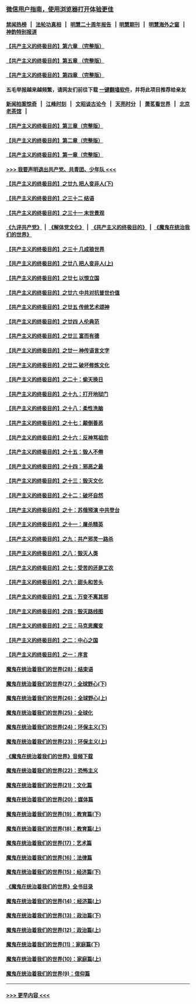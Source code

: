 ### [微信用户指南，使用浏览器打开体验更佳](https://github.com/gfw-breaker/banned-news1/blob/master/indexes/wechat-guide.md?t=0)
#### [禁闻热榜](热点新闻.md?t=0)  &nbsp;&nbsp;|&nbsp;&nbsp; [法轮功真相](https://github.com/gfw-breaker/truth/blob/master/README.md?t=0) &nbsp;&nbsp;|&nbsp;&nbsp; [明慧二十周年报告](https://github.com/gfw-breaker/mh-reports/blob/master/README.md?t=0) &nbsp;&nbsp;|&nbsp;&nbsp;[明慧期刊](https://github.com/gfw-breaker/mh-qikan) &nbsp;&nbsp;|&nbsp;&nbsp; [明慧海外之窗](https://github.com/gfw-breaker/mh-news/blob/master/README.md?t=0) &nbsp;&nbsp;|&nbsp;&nbsp; [神韵特别报道](https://github.com/gfw-breaker/mh-news/blob/master/shenyun.md?t=0)
#### [【共产主义的终极目的】第六章 （完整版）](../pages/nsc422/n11428913.md?t=02140933) 
#### [【共产主义的终极目的】第五章 （完整版）](../pages/nsc422/n11428912.md?t=02140933) 
#### [【共产主义的终极目的】第四章 （完整版）](../pages/nsc422/n11428907.md?t=02140933) 
#### 五毛举报越来越频繁，请网友们前往下载 [一键翻墙软件](https://github.com/gfw-breaker/ssr-accounts)，并将此项目推荐给亲友
#### [新闻拍案惊奇](https://github.com/gfw-breaker/banned-news1/blob/master/pages/link4.md) &nbsp;&nbsp;|&nbsp;&nbsp; [江峰时刻](https://github.com/gfw-breaker/banned-news1/blob/master/pages/link4.md) &nbsp;&nbsp;|&nbsp;&nbsp; [文昭谈古论今](https://github.com/gfw-breaker/banned-news1/blob/master/pages/link4.md) &nbsp;&nbsp;|&nbsp;&nbsp; [天亮时分](https://github.com/gfw-breaker/banned-news1/blob/master/pages/link4.md) &nbsp;&nbsp;|&nbsp;&nbsp; [萧茗看世界](https://github.com/gfw-breaker/banned-news1/blob/master/pages/link4.md) &nbsp;&nbsp;|&nbsp;&nbsp; [北京老茶馆](https://github.com/gfw-breaker/banned-news1/blob/master/pages/link4.md) &nbsp;&nbsp;|&nbsp;&nbsp; 
#### [【共产主义的终极目的】第三章（完整版）](../pages/nsc422/n11428848.md?t=02140933) 
#### [【共产主义的终极目的】第二章（完整版）](../pages/nsc422/n11428831.md?t=02140933) 
#### [【共产主义的终极目的】第一章（完整版）](../pages/nsc422/n11417651.md?t=02140933) 
#### [>>> 我要声明退出共产党、共青团、少年队 <<<](https://github.com/begood0513/goodnews/blob/master/quit/letter.md) 
#### [【共产主义的终极目的】之廿九 把人变非人(下)](../pages/nsc422/n11344140.md?t=02140933) 
#### [【共产主义的终极目的】之三十二 结语](../pages/nsc422/n11360535.md?t=02140933) 
#### [【共产主义的终极目的】之三十一 末世景观](../pages/nsc422/n11351129.md?t=02140933) 
#### [《九评共产党》](https://github.com/begood0513/9ping.md/blob/master/README.md) &nbsp;|&nbsp; [《解体党文化》](../../../../jtdwh.md/blob/master/README.md)  &nbsp;|&nbsp; [《共产主义的终极目的》](../../../../gczydzjmd.md/blob/master/README.md) &nbsp;|&nbsp; [《魔鬼在统治我们的世界》](../../../../mgztzwmdsj.md/blob/master/README.md) 
#### [【共产主义的终极目的】之三十 几成狼世界](../pages/nsc422/n11348280.md?t=02140933) 
#### [【共产主义的终极目的】之廿八 把人变非人(上)](../pages/nsc422/n11340492.md?t=02140933) 
#### [【共产主义的终极目的】之廿七 以恨立国](../pages/nsc422/n11336944.md?t=02140933) 
#### [【共产主义的终极目的】之廿六 中共对抗普世价值](../pages/nsc422/n11324785.md?t=02140933) 
#### [【共产主义的终极目的】之廿五 传统艺术颂神](../pages/nsc422/n11296396.md?t=02140933) 
#### [【共产主义的终极目的】之廿四 人伦典范](../pages/nsc422/n11296397.md?t=02140933) 
#### [【共产主义的终极目的】之廿三 富而有德](../pages/nsc422/n11283598.md?t=02140933) 
#### [【共产主义的终极目的】之廿一 神传语言文字](../pages/nsc422/n11263265.md?t=02140933) 
#### [【共产主义的终极目的】之廿二 破坏修炼文化](../pages/nsc422/n11245728.md?t=02140933) 
#### [【共产主义的终极目的】之二十：偷天换日](../pages/nsc422/n11238846.md?t=02140933) 
#### [【共产主义的终极目的】之十九：打开地狱门](../pages/nsc422/n11206376.md?t=02140933) 
#### [【共产主义的终极目的】之十八：柔性洗脑](../pages/nsc422/n11199994.md?t=02140933) 
#### [【共产主义的终极目的】之十七：颠倒善恶](../pages/nsc422/n11179782.md?t=02140933) 
#### [【共产主义的终极目的】之十六：反神骂祖宗](../pages/nsc422/n11166798.md?t=02140933) 
#### [【共产主义的终极目的】之十五：毁人不倦](../pages/nsc422/n11166792.md?t=02140933) 
#### [【共产主义的终极目的】之十四：邪恶之最](../pages/nsc422/n11150249.md?t=02140933) 
#### [【共产主义的终极目的】之十三：毁灭文化](../pages/nsc422/n11135227.md?t=02140933) 
#### [【共产主义的终极目的】之十二：破坏自然](../pages/nsc422/n11135214.md?t=02140933) 
#### [【共产主义的终极目的】之十：苏俄预演 中共登台](../pages/nsc422/n11118424.md?t=02140933) 
#### [【共产主义的终极目的】之十一：屠杀精英](../pages/nsc422/n11118442.md?t=02140933) 
#### [【共产主义的终极目的】之九：共产邪灵一路杀](../pages/nsc422/n11114139.md?t=02140933) 
#### [【共产主义的终极目的】之八：毁灭人类](../pages/nsc422/n11108503.md?t=02140933) 
#### [【共产主义的终极目的】之七：受苦的还是工农](../pages/nsc422/n11101809.md?t=02140933) 
#### [【共产主义的终极目的】之六：甜头和苦头](../pages/nsc422/n11096971.md?t=02140933) 
#### [【共产主义的终极目的】之五：万变不离其邪](../pages/nsc422/n11091285.md?t=02140933) 
#### [【共产主义的终极目的】之四：毁灭路线图](../pages/nsc422/n11086284.md?t=02140933) 
#### [【共产主义的终极目的】之三：马克思魔变](../pages/nsc422/n11061941.md?t=02140933) 
#### [【共产主义的终极目的】之二：中心之国](../pages/nsc422/n11047728.md?t=02140933) 
#### [【共产主义的终极目的】之一：序言](../pages/nsc422/n11086077.md?t=02140933) 
#### [魔鬼在统治着我们的世界(28)：结束语](../pages/nsc422/n10936246.md?t=02140933) 
#### [魔鬼在统治着我们的世界(27)：全球野心(下)](../pages/nsc422/n10928319.md?t=02140933) 
#### [魔鬼在统治着我们的世界(26)：全球野心(上)](../pages/nsc422/n10900318.md?t=02140933) 
#### [魔鬼在统治着我们的世界(25)：全球化](../pages/nsc422/n10788205.md?t=02140933) 
#### [魔鬼在统治着我们的世界(24)：环保主义(下)](../pages/nsc422/n10695307.md?t=02140933) 
#### [魔鬼在统治着我们的世界(23)：环保主义(上)](../pages/nsc422/n10688613.md?t=02140933) 
#### [《魔鬼在统治着我们的世界》音频下载](../pages/nsc422/n10635553.md?t=02140933) 
#### [魔鬼在统治着我们的世界(22)：恐怖主义](../pages/nsc422/n10614727.md?t=02140933) 
#### [魔鬼在统治着我们的世界(21)：文化篇](../pages/nsc422/n10597706.md?t=02140933) 
#### [魔鬼在统治着我们的世界(20)：媒体篇](../pages/nsc422/n10586579.md?t=02140933) 
#### [魔鬼在统治着我们的世界(19)：教育篇(下)](../pages/nsc422/n10564808.md?t=02140933) 
#### [魔鬼在统治着我们的世界(18)：教育篇(上)](../pages/nsc422/n10526970.md?t=02140933) 
#### [魔鬼在统治着我们的世界(17)：艺术篇](../pages/nsc422/n10499093.md?t=02140933) 
#### [魔鬼在统治着我们的世界(16)：法律篇](../pages/nsc422/n10485969.md?t=02140933) 
#### [魔鬼在统治着我们的世界(15)：经济篇(下)](../pages/nsc422/n10469975.md?t=02140933) 
#### [《魔鬼在统治着我们的世界》全书目录](../pages/nsc422/n10464261.md?t=02140933) 
#### [魔鬼在统治着我们的世界(14)：经济篇(上)](../pages/nsc422/n10457370.md?t=02140933) 
#### [魔鬼在统治着我们的世界(13)：政治篇(下)](../pages/nsc422/n10448270.md?t=02140933) 
#### [魔鬼在统治着我们的世界(12)：政治篇(上)](../pages/nsc422/n10444576.md?t=02140933) 
#### [魔鬼在统治着我们的世界(11)：家庭篇(下)](../pages/nsc422/n10440961.md?t=02140933) 
#### [魔鬼在统治着我们的世界(10)：家庭篇(上)](../pages/nsc422/n10435448.md?t=02140933) 
#### [魔鬼在统治着我们的世界(9)：信仰篇](../pages/nsc422/n10432159.md?t=02140933) 

----
#### [ >>> 更早内容 <<< ](../indexes/nsc422-earlier.md)
